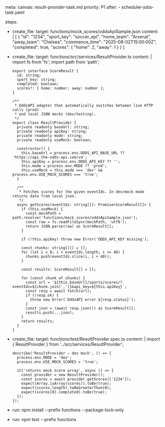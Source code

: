 meta:
  canvas: result-provider-task.md
  priority: P1
  after:
    - scheduler-jobs-task.yaml

steps:
  - create_file:
      target: functions/mock_scores/oddsApiSample.json
      content: |
        [
          {
            "id": "1234",
            "sport_key": "soccer_epl",
            "home_team": "Arsenal",
            "away_team": "Chelsea",
            "commence_time": "2025-08-02T15:00:00Z",
            "completed": true,
            "scores": {
              "home": 2,
              "away": 1
            }
          }
        ]

  - create_file:
      target: functions/src/services/ResultProvider.ts
      content: |
        import fs from 'fs';
        import path from 'path';

        export interface ScoreResult {
          id: string;
          sport_key: string;
          completed: boolean;
          scores?: { home: number; away: number };
        }

        /**
         * OddsAPI adapter that automatically switches between live HTTP calls (prod)
         * and local JSON mocks (dev/testing).
         */
        export class ResultProvider {
          private readonly baseUrl: string;
          private readonly apiKey: string;
          private readonly mode: string;
          private readonly useMock: boolean;

          constructor() {
            this.baseUrl = process.env.ODDS_API_BASE_URL ?? 'https://api.the-odds-api.com/v4';
            this.apiKey = process.env.ODDS_API_KEY ?? '';
            this.mode = process.env.MODE ?? 'prod';
            this.useMock = this.mode === 'dev' && process.env.USE_MOCK_SCORES === 'true';
          }

          /**
           * Fetches scores for the given eventIds. In dev/mock mode returns data from local json.
           */
          async getScores(eventIds: string[]): Promise<ScoreResult[]> {
            if (this.useMock) {
              const mockPath = path.resolve('functions/mock_scores/oddsApiSample.json');
              const raw = fs.readFileSync(mockPath, 'utf8');
              return JSON.parse(raw) as ScoreResult[];
            }

            if (!this.apiKey) throw new Error('ODDS_API_KEY missing');

            const chunks: string[][] = [];
            for (let i = 0; i < eventIds.length; i += 40) {
              chunks.push(eventIds.slice(i, i + 40));
            }

            const results: ScoreResult[] = [];

            for (const chunk of chunks) {
              const url = `${this.baseUrl}/sports/scores/?eventIds=${chunk.join(',')}&api_key=${this.apiKey}`;
              const resp = await fetch(url);
              if (!resp.ok) {
                throw new Error(`OddsAPI error ${resp.status}`);
              }
              const json = (await resp.json()) as ScoreResult[];
              results.push(...json);
            }
            return results;
          }
        }

  - create_file:
      target: functions/test/ResultProvider.spec.ts
      content: |
        import { ResultProvider } from '../src/services/ResultProvider';

        describe('ResultProvider – dev mock', () => {
          process.env.MODE = 'dev';
          process.env.USE_MOCK_SCORES = 'true';

          it('returns mock score array', async () => {
            const provider = new ResultProvider();
            const scores = await provider.getScores(['1234']);
            expect(Array.isArray(scores)).toBe(true);
            expect(scores.length).toBeGreaterThan(0);
            expect(scores[0].completed).toBe(true);
          });
        });

  - run: npm install --prefix functions --package-lock-only
  - run: npm test --prefix functions
